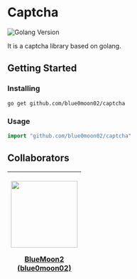 # Captcha
![Golang Version](https://img.shields.io/badge/golang-1.18-00ADD8?style=flat-square&logo=go&logoColor=white)


It is a captcha library based on golang.

## Getting Started
### Installing
```
go get github.com/blue0moon02/captcha
```

### Usage
```go
import "github.com/blue0moon02/captcha"
```

## Collaborators
| [<p align="center"> <img src="https://avatars.githubusercontent.com/u/58559207?v=4" width="150"/> <p/> BlueMoon2 <br/> (blue0moon02)](https://github.com/blue0moon02) |
|-|
